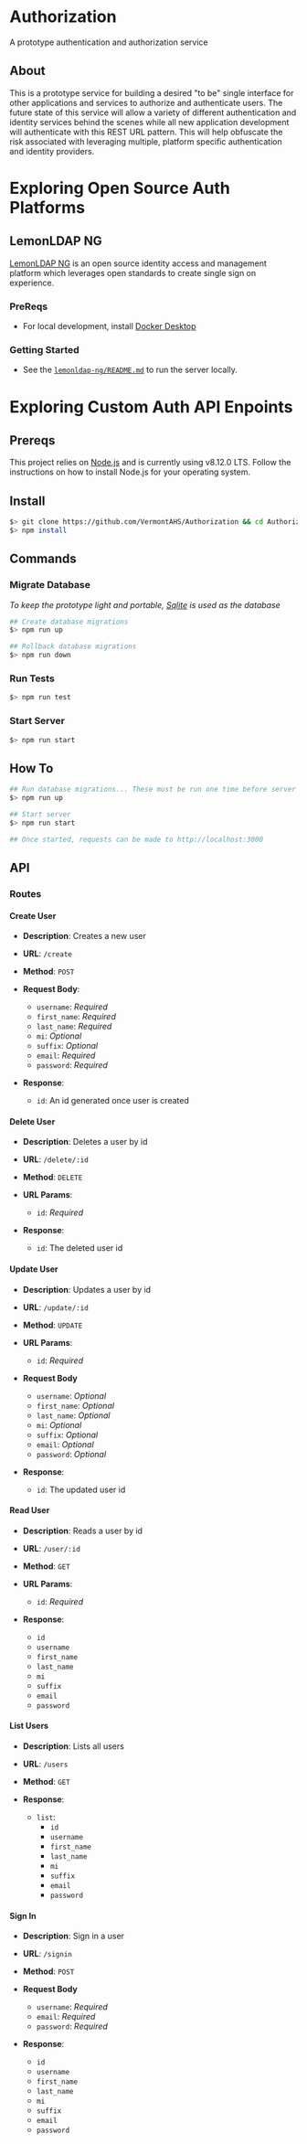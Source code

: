 Authorization
=============

A prototype authentication and authorization service

## About

This is a prototype service for building a desired "to be" single interface for other applications and services to authorize and authenticate users.  The future state of this service will allow a variety of different authentication and identity services behind the scenes while all new application development will authenticate with this REST URL pattern.  This will help obfuscate the risk associated with leveraging multiple, platform specific authentication and identity providers.

# Exploring Open Source Auth Platforms

## LemonLDAP NG

[LemonLDAP NG](https://gitlab.ow2.org/lemonldap-ng/lemonldap-ng/tree/master) is an open source identity access and management platform which leverages open standards to create single sign on experience.

### PreReqs

- For local development, install [Docker Desktop](https://www.docker.com/products/docker-desktop)


### Getting Started

- See the [`lemonldap-ng/README.md`](lemonldap-ng/README.md) to run the server locally.


# Exploring Custom Auth API Enpoints

## Prereqs

This project relies on [Node.js](https://nodejs.org/en/) and is currently using v8.12.0 LTS.  Follow the instructions on how to install Node.js for your operating system.

## Install

```bash
$> git clone https://github.com/VermontAHS/Authorization && cd Authorization/
$> npm install
```

## Commands

### Migrate Database

_To keep the prototype light and portable, [Sqlite](https://www.sqlite.org/index.html) is used as the database_

```bash
## Create database migrations
$> npm run up

## Rollback database migrations
$> npm run down
```

### Run Tests

```bash
$> npm run test
```

### Start Server

```bash
$> npm run start
```

## How To

```bash
## Run database migrations... These must be run one time before server can work properly
$> npm run up

## Start server
$> npm run start

## Once started, requests can be made to http://localhost:3000
```

## API

### Routes

#### Create User

-	__Description__: Creates a new user

-	__URL__: `/create`

-	__Method__: `POST`

-	__Request Body__:
	-	`username`: _Required_
	-	`first_name`: _Required_
	-	`last_name`: _Required_
	-	`mi`: _Optional_
	-	`suffix`: _Optional_
	-	`email`: _Required_
	-	`password`: _Required_

- __Response__:
	-	`id`: An id generated once user is created

#### Delete User

-	__Description__: Deletes a user by id

-	__URL__: `/delete/:id`

-	__Method__: `DELETE`

-	__URL Params__:
	-	`id`: _Required_

- __Response__:
	-	`id`: The deleted user id

#### Update User

-	__Description__: Updates a user by id

-	__URL__: `/update/:id`

-	__Method__: `UPDATE`

-	__URL Params__:
	-	`id`: _Required_

-	__Request Body__
	-	`username`: _Optional_
	-	`first_name`: _Optional_
	-	`last_name`: _Optional_
	-	`mi`: _Optional_
	-	`suffix`: _Optional_
	-	`email`: _Optional_
	-	`password`: _Optional_

- __Response__:
	- `id`: The updated user id

#### Read User

-	__Description__: Reads a user by id

-	__URL__: `/user/:id`

-	__Method__: `GET`

-	__URL Params__:
	-	`id`: _Required_

- __Response__:
	-	`id`
	-	`username`
	-	`first_name`
	-	`last_name`
	-	`mi`
	-	`suffix`
	-	`email`
	-	`password`

#### List Users

-	__Description__: Lists all users

-	__URL__: `/users`

-	__Method__: `GET`

- __Response__:
	- `list`:
		-	`id`
		-	`username`
		-	`first_name`
		-	`last_name`
		-	`mi`
		-	`suffix`
		-	`email`
		-	`password`


#### Sign In

-	__Description__: Sign in a user

-	__URL__: `/signin`

-	__Method__: `POST`

-	__Request Body__
	-	`username`: _Required_
	-	`email`: _Required_
	-	`password`: _Required_

- __Response__:
	-	`id`
	-	`username`
	-	`first_name`
	-	`last_name`
	-	`mi`
	-	`suffix`
	-	`email`
	-	`password`

